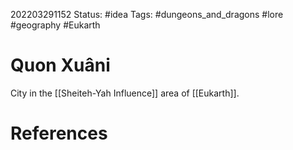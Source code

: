 202203291152
Status: #idea
Tags: #dungeons_and_dragons #lore #geography #Eukarth 

# Quon Xuâni
City in the [[Sheiteh-Yah Influence]] area of [[Eukarth]].


# References

